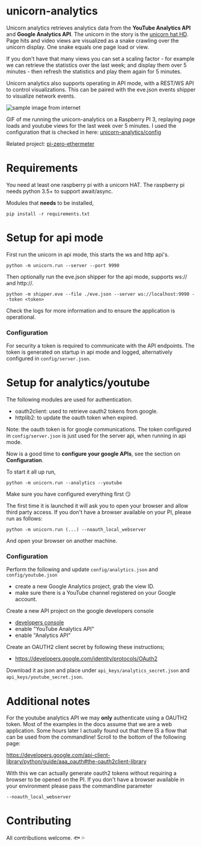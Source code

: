 # unicorn-analytics
Unicorn analytics retrieves analytics data from the **YouTube Analytics API** and **Google Analytics API**.
The unicorn in the story is the [unicorn hat HD](https://shop.pimoroni.com/products/unicorn-hat-hd). Page hits
and video views are visualized as a snake crawling over the unicorn display. One snake equals one page load or view.

If you don't have that many views you can set a scaling factor - for example we can retrieve the statistics
over the last week; and display them over 5 minutes - then refresh the statistics and play them again for 5 minutes.

Unicorn analytics also supports operating in API mode, with a REST/WS API to control visualizations. This can be paired with the 
eve.json events shipper to visualize network events.

![sample image from internet](https://thumbs.gfycat.com/ConventionalFrightenedBorzoi-size_restricted.gif)

GIF of me running the unicorn-analytics on a Raspberry PI 3, replaying page loads and youtube views for the last week over 5 minutes. I used the configuration that is checked in here: [unicorn-analytics/config](https://github.com/codingchili/unicorn-analytics/tree/master/config)

Related project: [pi-zero-ethermeter](https://github.com/codingchili/pi-zero-ethermeter)

# Requirements

You need at least one raspberry pi with a unicorn HAT.
The raspberry pi needs python 3.5+ to support await/async.

Modules that **needs** to be installed,

```console
pip install -r requirements.txt
```

# Setup for api mode

First run the unicorn in api mode, this starts the ws and http api's.
```
python -m unicorn.run --server --port 9990
```

Then optionally run the eve.json shipper for the api mode, supports ws:// and http://.
```
python -m shipper.eve --file ./eve.json --server ws://localhost:9990 --token <token>
```

Check the logs for more information and to ensure the application is operational. 

### Configuration
For security a token is required to communicate with the API endpoints. The token is
generated on startup in api mode and logged, alternatively configured in `config/server.json`.

# Setup for analytics/youtube

The following modules are used for authentication.

- oauth2client: used to retrieve oauth2 tokens from google.
- httplib2: to update the oauth token when expired.

Note: the oauth token is for google communications. The token configured in `config/server.json` is just
used for the server api, when running in api mode.

Now is a good time to **configure your google APIs**, see the section on **Configuration**.

To start it all up run,
```console
python -m unicorn.run --analytics --youtube
```

Make sure you have configured everything first :smirk:

The first time it is launched it will ask you to open your browser and allow third party access.
If you don't have a browser available on your PI, please run as follows:
```
python -m unicorn.run (...) --noauth_local_webserver
```

And open your browser on another machine.

### Configuration
Perform the following and update `config/analytics.json` and `config/youtube.json`

- create a new Google Analytics project, grab the view ID.
- make sure there is a YouTube channel registered on your Google account.

Create a new API project on the google developers console
- [developers console](https://console.developers.google.com/)
- enable "YouTube Analytics API"
- enable "Analytics API"

Create an OAUTH2 client secret by following these instructions;
- https://developers.google.com/identity/protocols/OAuth2

Download it as json and place under `api_keys/analytics_secret.json` and `api_keys/youtube_secret.json`.

# Additional notes

For the youtube analytics API we may **only** authenticate using a OAUTH2 token. Most of the examples in the docs assume 
that we are a web application. Some hours later I actually found out that there IS a flow that can be used from the 
commandline! Scroll to the bottom of the following page:

https://developers.google.com/api-client-library/python/guide/aaa_oauth#the-oauth2client-library

With this we can actually generate oauth2 tokens without requiring a browser to be opened on the PI. If you 
don't have a browser available in your environment please pass the commandline parameter

```console
--noauth_local_webserver
```

# Contributing
All contributions welcome. :fish: :sweat_drops:
